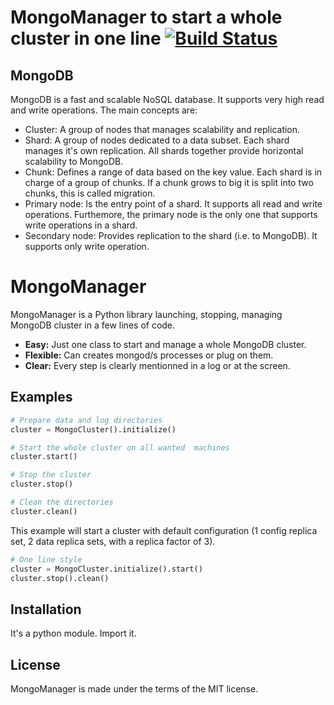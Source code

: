# MongoManager to start a whole cluster in one line [![Build Status](https://travis-ci.org/afissegalaad/MongoManager.svg?branch=release)](https://travis-ci.org/afissegalaad/MongoManager)

## MongoDB

MongoDB is a fast and scalable NoSQL database. It supports very high read and write operations. The main concepts are:

* Cluster: A group of nodes that manages scalability and replication.
* Shard: A group of nodes dedicated to a data subset. Each shard manages it's own replication. All shards together provide horizontal scalability to MongoDB.
* Chunk: Defines a range of data based on the key value. Each shard is in charge of a group of chunks. If a chunk grows to big it is split into two chunks, this is called migration.
* Primary node: Is the entry point of a shard. It supports all read and write operations. Furthemore, the primary node is the only one that supports write operations in a shard.
* Secondary node: Provides replication to the shard (i.e. to MongoDB). It supports only write operation.

# MongoManager

MongoManager is a Python library launching, stopping, managing MongoDB cluster in a few lines of code.

* **Easy:** Just one class to start and manage a whole MongoDB cluster.
* **Flexible:** Can creates mongod/s processes or plug on them.
* **Clear:** Every step is clearly mentionned in a log or at the screen.

## Examples

```python
# Prepare data and log directories
cluster = MongoCluster().initialize()

# Start the whole cluster on all wanted  machines
cluster.start()

# Stop the cluster
cluster.stop()

# Clean the directories
cluster.clean()

```

This example will start a cluster with default configuration (1 config replica set, 2 data replica sets, with a replica factor of 3).

```python
# One line style
cluster = MongoCluster.initialize().start()
cluster.stop().clean()
```

## Installation

It's a python module. Import it.

## License

MongoManager is made under the terms of the MIT license.

